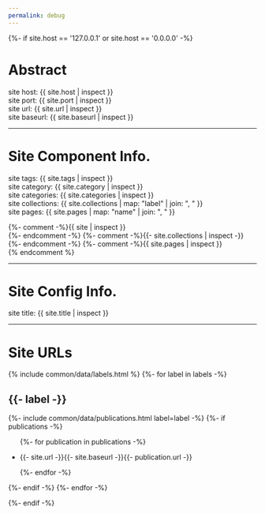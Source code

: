 ```yaml
---
permalink: debug
---
```


{%- if site.host == '127.0.0.1' or site.host == '0.0.0.0' -%}

# Abstract

site host: {{ site.host | inspect }}<br>
site port: {{ site.port | inspect }}<br>
site url: {{ site.url | inspect }}<br>
site baseurl: {{ site.baseurl | inspect }}<br>

---

# Site Component Info.
site tags: {{ site.tags | inspect }}<br>
site category: {{ site.category | inspect }}<br>
site categories: {{ site.categories | inspect }}<br>
site collections: {{ site.collections | map: "label" | join: ", " }}<br>
site pages: {{ site.pages | map: "name" | join: ", " }}<br>

{%- comment -%}<!-- 가능하면 보지 말 것 -->{{ site | inspect }}<br>{%- endcomment -%}
{%- comment -%}<!-- 가능하면 보지 말 것 -->{{- site.collections | inspect -}}<br>{%- endcomment -%}
{%- comment -%}<!-- 가능하면 보지 말 것 -->{{ site.pages | inspect }}<br>{% endcomment %}

---

# Site Config Info.
site title: {{ site.title | inspect }}<br>


---

# Site URLs
{% include common/data/labels.html %}
{%- for label in labels -%}
    <h2>{{- label -}}</h2>
    {%- include common/data/publications.html label=label -%}
    {%- if publications -%}
        <ul>
        {%- for publication in publications -%}
            <li><p>{{- site.url -}}{{- site.baseurl -}}{{- publication.url -}}</p></li>
        {%- endfor -%}
        </ul>
    {%- endif -%}
{%- endfor -%}

{%- endif -%}